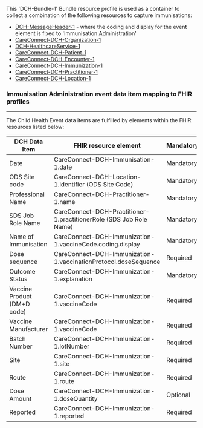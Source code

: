This 'DCH-Bundle-1' Bundle resource profile is used as a container to collect a combination of the following resources to capture immunisations:

- [DCH-MessageHeader-1] - where the coding and display for the event element is fixed to 'Immunisation Administration'
- [CareConnect-DCH-Organization-1]
- [DCH-HealthcareService-1]
- [CareConnect-DCH-Patient-1]
- [CareConnect-DCH-Encounter-1]
- [CareConnect-DCH-Immunization-1]
- [CareConnect-DCH-Practitioner-1]
- [CareConnect-DCH-Location-1]

### Immunisation Administration event data item mapping to FHIR profiles ###
----------
The Child Health Event data items are fulfilled by elements within the FHIR resources listed below:

| DCH Data Item               | FHIR resource element                                               | Mandatory/Required/Optional |
|-----------------------------|---------------------------------------------------------------------|-----------------------------|
| Date                        | CareConnect-DCH-Immunisation-1.date                                 | Mandatory                   |
| ODS Site code               | CareConnect-DCH-Location-1.identifier (ODS Site Code)               | Mandatory                   |
| Professional Name           | CareConnect-DCH-Practitioner-1.name                                 | Mandatory                   |
| SDS Job Role Name           | CareConnect-DCH-Practitioner-1.practitionerRole (SDS Job Role Name) | Mandatory                   |
| Name of Immunisation        | CareConnect-DCH-Immunization-1.vaccineCode.coding.display           | Mandatory                   |
| Dose sequence               | CareConnect-DCH-Immunization-1.vaccinationProtocol.doseSequence     | Required                    |
| Outcome Status              | CareConnect-DCH-Immunization-1.explanation                          | Mandatory                   |
| Vaccine Product (DM+D code) | CareConnect-DCH-Immunization-1.vaccineCode                          | Required                    |
| Vaccine Manufacturer        | CareConnect-DCH-Immunization-1.vaccineCode                          | Required                    |
| Batch Number                | CareConnect-DCH-Immunization-1.lotNumber                            | Required                    |
| Site                        | CareConnect-DCH-Immunization-1.site                                 | Required                    |
| Route                       | CareConnect-DCH-Immunization-1.route                                | Required                    |
| Dose Amount                 | CareConnect-DCH-Immunization-1.doseQuantity                         | Optional                    |
| Reported                    | CareConnect-DCH-Immunization-1.reported                             | Required                    |

[DCH-MessageHeader-1]:dch-messageheader-1.html
[CareConnect-DCH-Organization-1]:careconnect-dch-organization-1.html
[CareConnect-DCH-Patient-1]:careconnect-dch-patient-1.html
[CareConnect-DCH-Encounter-1]:careconnect-dch-encounter-1.html
[CareConnect-DCH-Immunization-1]:careconnect-dch-immunization-1.html
[CareConnect-DCH-Practitioner-1]:careconnect-dch-practitioner-1.html
[CareConnect-DCH-Location-1]:careconnect-dch-location-1.html
[DCH-HealthcareService-1]:dch-healthcareservice-1.html
